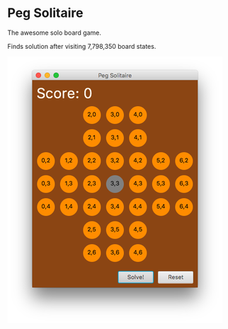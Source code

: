 Peg Solitaire
======

The awesome solo board game. 

Finds solution after visiting 7,798,350 board states.

![Peg-Solitaire](https://github.com/fedelopez/peg-solitaire/blob/master/docs/peg-solitaire.png)